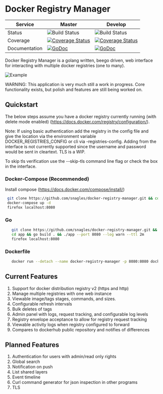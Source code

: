 
# Docker Registry Manager

| Service   |  Master  | Develop  |   
|---|---|---|
| Status   | ![Build Status](https://travis-ci.org/snagles/docker-registry-manager.svg?branch=master)  | ![Build Status](https://travis-ci.org/snagles/docker-registry-manager.svg?branch=develop)   |
| Coverage  | [![Coverage Status](https://codecov.io/gh/snagles/docker-registry-manager/branch/master/graph/badge.svg)](https://codecov.io/gh/snagles/docker-registry-manager)  | [![Coverage Status](https://codecov.io/gh/snagles/docker-registry-manager/branch/develop/graph/badge.svg)](https://codecov.io/gh/snagles/docker-registry-manager)  |
| Documentation  | [![GoDoc](https://godoc.org/github.com/snagles/docker-registry-manager?status.svg)](https://godoc.org/github.com/snagles/docker-registry-manager)  | [![GoDoc](https://godoc.org/github.com/snagles/docker-registry-manager?status.svg)](https://godoc.org/github.com/snagles/docker-registry-manager)  |


Docker Registry Manager is a golang written, beego driven, web interface for interacting with multiple docker registries (one to many).

![Example](https://github.com/snagles/resources/blob/master/docker-registry-manager-updated.gif)

WARNING: This application is very much still a work in progress. Core functionality exists, but polish and features are still being worked on.

## Quickstart
 The below steps assume you have a docker registry currently running (with delete mode enabled) (https://docs.docker.com/registry/configuration/).

 Note: If using basic authentication add the registry in the config file and give the location via the environment variable DOCKER_REGISTRIES_CONFIG or cli via -registries-config. Adding from the
interface is not currently supported since the username and password would be sent in cleartext. TLS is a WIP.

To skip tls verification use the --skip-tls command line flag or check the box in the interface.

### Docker-Compose (Recommended)
 Install compose (https://docs.docker.com/compose/install/)

```bash
 git clone https://github.com/snagles/docker-registry-manager.git && cd docker-registry-manager
 docker-compose up -d
 firefox localhost:8080
```

### Go
 ```bash
    git clone https://github.com/snagles/docker-registry-manager.git && cd docker-registry-manager
    cd app && go build . && ./app --port 8080 --log warn --ttl 2m
    firefox localhost:8080
 ```

### Dockerfile
 ```bash
    docker run --detach --name docker-registry-manager -p 8080:8080 docker-registry-manager
 ```

## Current Features
 1. Support for docker distribution registry v2 (https and http)
 2. Manage multiple registries with one web instance
 3. Viewable image/tags stages, commands, and sizes.
 4. Configurable refresh intervals
 5. Bulk deletes of tags
 6. Admin panel with logs, request tracking, and configurable log levels
 7. Registry envelope acceptance to allow for registry request tracking
 8. Viewable activity logs when registry configured to forward
 9. Compares to dockerhub public repository and notifies of differences

## Planned Features
 1. Authentication for users with admin/read only rights
 2. Global search
 3. Notification on push
 4. List shared layers
 5. Event timeline
 6. Curl command generator for json inspection in other programs
 7. TLS
